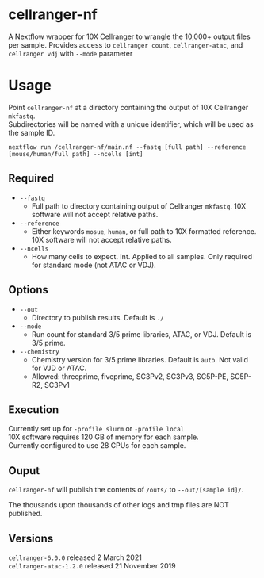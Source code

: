 # cellranger-nf
A Nextflow wrapper for 10X Cellranger to wrangle the 10,000+ output files per sample. 
Provides access to `cellranger count`, `cellranger-atac`, and `cellranger vdj` with `--mode` parameter

# Usage
Point `cellranger-nf` at a directory containing the output of 10X Cellranger `mkfastq`.  
Subdirectories will be named with a unique identifier, which will be used as the sample ID.  

```
nextflow run /cellranger-nf/main.nf --fastq [full path] --reference [mouse/human/full path] --ncells [int]
```

## Required
+ `--fastq`
    + Full path to directory containing output of Cellranger `mkfastq`. 10X software will not accept relative paths.
+ `--reference`
    + Either keywords `mosue`, `human`, or full path to 10X formatted reference. 10X software will not accept relative paths.
+ `--ncells`
    + How many cells to expect. Int. Applied to all samples. Only required for standard mode (not ATAC or VDJ).

## Options
+ `--out`
    + Directory to publish results. Default is `./`
+ `--mode`
    + Run count for standard 3/5 prime libraries, ATAC, or VDJ. Default is 3/5 prime.
+ `--chemistry`
    + Chemistry version for 3/5 prime libraries. Default is `auto`. Not valid for VJD or ATAC.
    + Allowed: threeprime, fiveprime, SC3Pv2, SC3Pv3, SC5P-PE, SC5P-R2, SC3Pv1

## Execution
Currently set up for `-profile slurm` or `-profile local`  
10X software requires 120 GB of memory for each sample.  
Currently configured to use 28 CPUs for each sample.

## Ouput
`cellranger-nf` will publish the contents of `/outs/` to `--out/[sample id]/`. 

The thousands upon thousands of other logs and tmp files are NOT published.

## Versions
`cellranger-6.0.0` released 2 March 2021  
`cellranger-atac-1.2.0` released 21 November 2019

